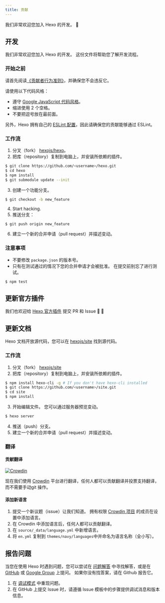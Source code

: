 ```yaml
---
title: 贡献
---
```


我们非常欢迎您加入 Hexo 的开发。 🤗

## 开发

我们非常欢迎您加入 Hexo 的开发。 这份文件将帮助您了解开发流程。

### 开始之前

请首先阅读[《贡献者行为准则》](https://github.com/hexojs/hexo/blob/master/CODE_OF_CONDUCT.md)，并确保您不会违反它。

请使用以下代码风格：

- 遵守 [Google JavaScript 代码风格](https://google.github.io/styleguide/jsguide.html)。
- 缩进使用 2 个空格。
- 不要把逗号放在最前面。

另外，Hexo 拥有自己的 [ESLint 配置](https://github.com/hexojs/eslint-config-hexo)，因此请确保您的贡献能够通过 ESLint。

### 工作流

1. 分叉（fork） [hexojs/hexo][]。
2. 把库（repository）复制到电脑上，并安装所依赖的插件。

```bash
$ git clone https://github.com/<username>/hexo.git
$ cd hexo
$ npm install
$ git submodule update --init
```

3. 创建一个功能分支。

```bash
$ git checkout -b new_feature
```

4. Start hacking.
5. 推送分支：

```
$ git push origin new_feature
```

6. 建立一个新的合并申请（pull request）并描述变动。

### 注意事项

- 不要修改 `package.json` 的版本号。
- 只有在测试通过的情况下您的合并申请才会被批准。 在提交前别忘了进行测试。

```bash
$ npm test
```

## 更新官方插件

我们也欢迎给 [Hexo 官方插件](https://github.com/hexojs) 提交 PR 和 Issue 🤗 🤗

## 更新文档

Hexo 文档开放源代码，您可以在 [hexojs/site][] 找到源代码。

### 工作流

1. 分叉（fork） [hexojs/site][]
2. 把库（repository）复制到电脑上，并安装所依赖的插件。

```bash
$ npm install hexo-cli -g # If you don't have hexo-cli installed
$ git clone https://github.com/<username>/site.git
$ cd site
$ npm install
```

3. 开始编辑文件。 您可以通过服务器预览变动。

```bash
$ hexo server
```

4. 推送（push）分支。
5. 建立一个新的合并申请（pull request）并描述变动。

### 翻译

#### 贡献翻译

[![Crowdin](https://badges.crowdin.net/hexo/localized.svg)](https://crowdin.com/project/hexo)

现在我们使用 [Crowdin](https://crowdin.com/project/hexo) 平台进行翻译，任何人都可以贡献翻译并投票支持翻译，而不需要手动git 操作。

#### 添加新语言

1. 提交一个新议题（issue）让我们知道。 拥有权限 [Crowdin 项目](https://crowdin.com/project/hexo) 的成员在设置中添加语言。
1. 在 Crowdin 中添加语言后，任何人都可以贡献翻译。
1. 在 `source/_data/language.yml` 中新增语言。
1. 将 `en.yml` 复制到 `themes/navy/languages`中并命名为语言名称（全小写）。

## 报告问题

当您在使用 Hexo 时遇到问题，您可以尝试在 [问题解答](troubleshooting.html) 中寻找解答，或是在 [GitHub](https://github.com/hexojs/hexo/issues) 或 [Google Group](https://groups.google.com/group/hexo) 上提问。 如果你没有找答案，请在 Github 报告它。

1. 在 [调试模式](commands.html#调试模式) 中重现问题。
2. 在 GitHub 上提交 Issue 时，请遵循 Issue 模板中的步骤提供调试消息和版本信息。

[hexojs/hexo]: https://github.com/hexojs/hexo
[hexojs/site]: https://github.com/hexojs/site
